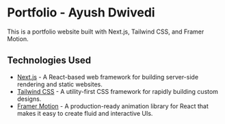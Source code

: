 # Portfolio - Ayush Dwivedi

This is a portfolio website built with Next.js, Tailwind CSS, and Framer Motion.

## Technologies Used

- [Next.js](https://nextjs.org/) -  A React-based web framework for building server-side rendering and static websites.
- [Tailwind CSS](https://tailwindcss.com/) - A utility-first CSS framework for rapidly building custom designs.
- [Framer Motion](https://www.framer.com/motion/) - A production-ready animation library for React that makes it easy to create fluid and interactive UIs.

